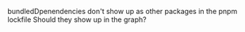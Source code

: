 bundledDpenendencies don't show up as other packages in the pnpm lockfile
Should they show up in the graph?
